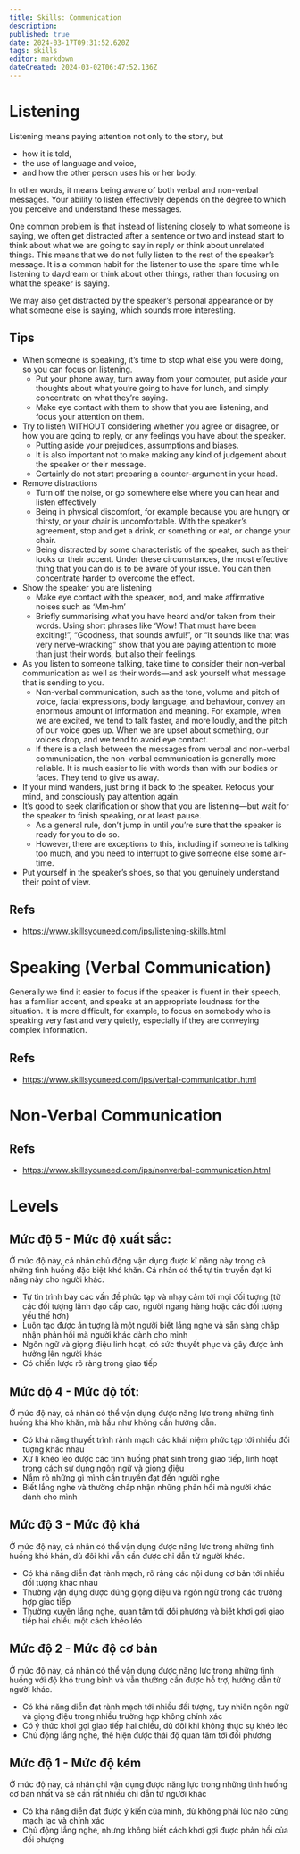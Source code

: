 ```yaml
---
title: Skills: Communication
description: 
published: true
date: 2024-03-17T09:31:52.620Z
tags: skills
editor: markdown
dateCreated: 2024-03-02T06:47:52.136Z
---
```



# Listening

Listening means paying attention not only to the story, but 
- how it is told, 
- the use of language and voice, 
- and how the other person uses his or her body. 

In other words, it means being aware of both verbal and non-verbal messages. Your ability to listen effectively depends on the degree to which you perceive and understand these messages.

One common problem is that instead of listening closely to what someone is saying, we often get distracted after a sentence or two and instead start to think about what we are going to say in reply or think about unrelated things. This means that we do not fully listen to the rest of the speaker’s message.
It is a common habit for the listener to use the spare time while listening to daydream or think about other things, rather than focusing on what the speaker is saying.

We may also get distracted by the speaker’s personal appearance or by what someone else is saying, which sounds more interesting.

## Tips

- When someone is speaking, it’s time to stop what else you were doing, so you can focus on listening. 
  - Put your phone away, turn away from your computer, put aside your thoughts about what you’re going to have for lunch, and simply concentrate on what they’re saying. 
  - Make eye contact with them to show that you are listening, and focus your attention on them.
- Try to listen WITHOUT considering whether you agree or disagree, or how you are going to reply, or any feelings you have about the speaker.
  - Putting aside your prejudices, assumptions and biases. 
  - It is also important not to make making any kind of judgement about the speaker or their message.
  - Certainly do not start preparing a counter-argument in your head.
- Remove distractions
  - Turn off the noise, or go somewhere else where you can hear and listen effectively
  - Being in physical discomfort, for example because you are hungry or thirsty, or your chair is uncomfortable. With the speaker’s agreement, stop and get a drink, or something or eat, or change your chair.
  - Being distracted by some characteristic of the speaker, such as their looks or their accent. Under these circumstances, the most effective thing that you can do is to be aware of your issue. You can then concentrate harder to overcome the effect.
- Show the speaker you are listening
  - Make eye contact with the speaker, nod, and make affirmative noises such as ‘Mm-hm’
  - Briefly summarising what you have heard and/or taken from their words. Using short phrases like ‘Wow! That must have been exciting!”, “Goodness, that sounds awful!”, or “It sounds like that was very nerve-wracking” show that you are paying attention to more than just their words, but also their feelings.
- As you listen to someone talking, take time to consider their non-verbal communication as well as their words—and ask yourself what message that is sending to you. 
  - Non-verbal communication, such as the tone, volume and pitch of voice, facial expressions, body language, and behaviour, convey an enormous amount of information and meaning. For example, when we are excited, we tend to talk faster, and more loudly, and the pitch of our voice goes up. When we are upset about something, our voices drop, and we tend to avoid eye contact.
  - If there is a clash between the messages from verbal and non-verbal communication, the non-verbal communication is generally more reliable. It is much easier to lie with words than with our bodies or faces. They tend to give us away.
- If your mind wanders, just bring it back to the speaker. Refocus your mind, and consciously pay attention again.
- It’s good to seek clarification or show that you are listening—but wait for the speaker to finish speaking, or at least pause.
  - As a general rule, don’t jump in until you’re sure that the speaker is ready for you to do so. 
  - However, there are exceptions to this, including if someone is talking too much, and you need to interrupt to give someone else some air-time. 
- Put yourself in the speaker’s shoes, so that you genuinely understand their point of view.

## Refs

- https://www.skillsyouneed.com/ips/listening-skills.html

# Speaking (Verbal Communication)

Generally we find it easier to focus if the speaker is fluent in their speech, has a familiar accent, and speaks at an appropriate loudness for the situation. It is more difficult, for example, to focus on somebody who is speaking very fast and very quietly, especially if they are conveying complex information.

## Refs

- https://www.skillsyouneed.com/ips/verbal-communication.html

# Non-Verbal Communication

## Refs

- https://www.skillsyouneed.com/ips/nonverbal-communication.html

# Levels
## Mức độ 5 - Mức độ xuất sắc:

Ở mức độ này, cá nhân chủ động vận dụng được kĩ năng này trong cả những tình huống đặc biệt khó khăn. Cá nhân có thể tự tin truyền đạt kĩ năng này cho người khác.

- Tự tin trình bày các vấn đề phức tạp và nhạy cảm tới mọi đối tượng (từ các đối tượng lãnh đạo cấp cao, người ngang hàng hoặc các đối tượng yếu thế hơn)
- Luôn tạo được ấn tượng là một người biết lắng nghe và sẵn sàng chấp nhận phản hồi mà người khác dành cho mình
- Ngôn ngữ và giọng điệu linh hoạt, có sức thuyết phục và gây được ảnh hưởng lên người khác
- Có chiến lược rõ ràng trong giao tiếp
 
## Mức độ 4 - Mức độ tốt:

Ở mức độ này, cá nhân có thể vận dụng được năng lực trong những tình huống khá khó khăn, mà hầu như không cần hướng dẫn.

- Có khả năng thuyết trình rành mạch các khái niệm phức tạp tới nhiều đối tượng khác nhau
- Xử lí khéo léo được các tình huống phát sinh trong giao tiếp, linh hoạt trong cách sử dụng ngôn ngữ và giọng điệu
- Nắm rõ những gì mình cần truyền đạt đến người nghe
- Biết lắng nghe và thường chấp nhận những phản hồi mà người khác dành cho mình

## Mức độ 3 - Mức độ khá

Ở mức độ này, cá nhân có thể vận dụng được năng lực trong những tình huống khó khăn, dù đôi khi vẫn cần được chỉ dẫn từ người khác.

- Có khả năng diễn đạt rành mạch, rõ ràng các nội dung cơ bản tới nhiều đối tượng khác nhau
- Thường vận dụng được đúng giọng điệu và ngôn ngữ trong các trường hợp giao tiếp
- Thường xuyên lắng nghe, quan tâm tới đối phương và biết khơi gợi giao tiếp hai chiều một cách khéo léo

## Mức độ 2 - Mức độ cơ bản

Ở mức độ này, cá nhân có thể vận dụng được năng lực trong những tình huống với độ khó trung bình và vẫn thường cần được hỗ trợ, hướng dẫn từ người khác.

- Có khả năng diễn đạt rành mạch tới nhiều đối tượng, tuy nhiên ngôn ngữ và giọng điệu trong nhiều trường hợp không chính xác
- Có ý thức khơi gợi giao tiếp hai chiều, dù đôi khi không thực sự khéo léo
- Chủ động lắng nghe, thể hiện được thái độ quan tâm tới đối phương

## Mức độ 1 - Mức độ kém

Ở mức độ này, cá nhân chỉ vận dụng được năng lực trong những tình huống cơ bản nhất và sẽ cần rất nhiều chỉ dẫn từ người khác

- Có khả năng diễn đạt được ý kiến của mình, dù không phải lúc nào cũng mạch lạc và chính xác
- Chủ động lắng nghe, nhưng không biết cách khơi gợi được phản hồi của đối phượng
